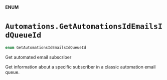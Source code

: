 **ENUM**

# `Automations.GetAutomationsIdEmailsIdQueueId`

```swift
enum GetAutomationsIdEmailsIdQueueId
```

Get automated email subscriber

Get information about a specific subscriber in a classic automation email queue.
